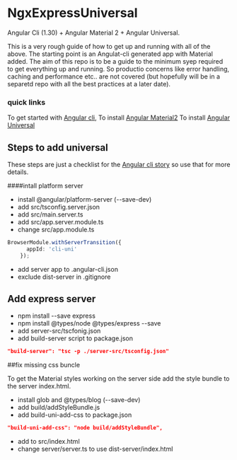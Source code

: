 # NgxExpressUniversal

Angular Cli (1.30) + Angular Material 2 + Angular Universal.

This is a very rough guide of how to get up and running with all of the above. The starting point is an Angulat-cli generated app with Material added. The aim of this repo is to be a guide to the minimum syep required to get everything up and running. So productio concerns like error handling, caching and performance etc.. are not covered (but hopefully will be in a separetd repo with all the best practices at a later date).

### quick links
To get started with [Angular cli](https://github.com/angular/angular-cli),
To install [Angular Material2](https://github.com/angular/material2/blob/master/guides/getting-started.md)
To install [Angular Universal](https://github.com/angular/angular-cli/wiki/stories-universal-rendering)

## Steps to add universal

These steps are just a checklist for the [Angular cli story](https://github.com/angular/angular-cli) so use that for more details.

####intall platform server

* install @angular/platform-server (--save-dev)
* add src/tsconfig.server.json
* add src/main.server.ts
* add src/app.server.module.ts
* change src/app.module.ts

```typescript
BrowserModule.withServerTransition({
      appId: 'cli-uni'
    });
```

* add server app to .angular-cli.json
* exclude dist-server in .gitignore 

## Add express server

* npm install --save express
* npm install @types/node @types/express --save
* add server-src/tscfonig.json
* add build-server script to package.json

```json
"build-server": "tsc -p ./server-src/tsconfig.json"
```

##fix missing css buncle

To get the Material styles working on the server side add the style bundle to the server index.html.

* install glob and @types/blog (--save-dev)
* add build/addStyleBundle.js
* add build-uni-add-css to package.json

```json
"build-uni-add-css": "node build/addStyleBundle",
```

* add <!--css-bundle--> to src/index.html
* change server/server.ts to use dist-server/index.html



